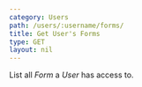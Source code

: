 ```yaml
---
category: Users
path: /users/:username/forms/
title: Get User's Forms
type: GET
layout: nil
---
```


List all *Form* a *User* has access to.